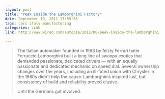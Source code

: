 ```yaml
---
layout: post
title: "Peek Inside the Lamborghini Factory"
date: September 19, 2011 17:59:56
tags: cars italy manufactoring
categories: Link
link: http://www.wired.com/autopia/2011/08/peek-inside-the-lamborghini-factory-2/all/1?viewall=true

---
```


>The Italian automaker founded in 1963 by feisty Ferrari hater Ferruccio Lamborghini built a long line of swoopy exotics that demanded passionate, dedicated drivers — with an equally passionate and dedicated mechanic on speed dial. Several ownership changes over the years, including an ill-fated union with Chrysler in the 1980s didn't help the cause. Lamborghinis inspired lust, but consistency of build and reliability proved elusive.
>
>Until the Germans got involved.

